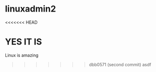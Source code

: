 # linuxadmin2
<<<<<<< HEAD

YES IT IS
=======
Linux is amazing
>>>>>>> dbb0571 (second commit)
asdf
